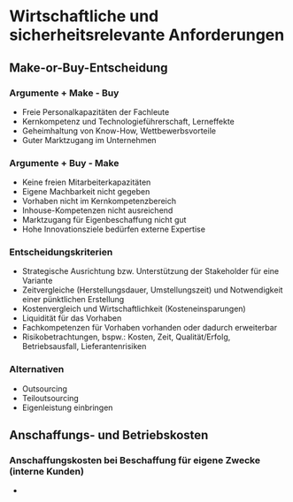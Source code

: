 # Wirtschaftliche und sicherheitsrelevante Anforderungen

## Make-or-Buy-Entscheidung

### Argumente + Make - Buy
- Freie Personalkapazitäten der Fachleute
- Kernkompetenz und Technologieführerschaft, Lerneffekte
- Geheimhaltung von Know-How, Wettbewerbsvorteile
- Guter Marktzugang im Unternehmen

### Argumente + Buy - Make
- Keine freien Mitarbeiterkapazitäten
- Eigene Machbarkeit nicht gegeben
- Vorhaben nicht im Kernkompetenzbereich
- Inhouse-Kompetenzen nicht ausreichend
- Marktzugang für Eigenbeschaffung nicht gut
- Hohe Innovationsziele bedürfen externe Expertise

### Entscheidungskriterien
- Strategische Ausrichtung bzw. Unterstützung der Stakeholder für eine Variante
- Zeitvergleiche (Herstellungsdauer, Umstellungszeit) und Notwendigkeit einer pünktlichen Erstellung
- Kostenvergleich und Wirtschaftlichkeit (Kosteneinsparungen)
- Liquidität für das Vorhaben
- Fachkompetenzen für Vorhaben vorhanden oder dadurch erweiterbar
- Risikobetrachtungen, bspw.: Kosten, Zeit, Qualität/Erfolg, Betriebsausfall, Lieferantenrisiken

### Alternativen
- Outsourcing
- Teiloutsourcing
- Eigenleistung einbringen


## Anschaffungs- und Betriebskosten

### Anschaffungskosten bei Beschaffung für eigene Zwecke (interne Kunden)
- 

